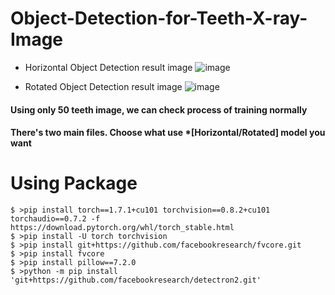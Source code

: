 # Object-Detection-for-Teeth-X-ray-Image

* Horizontal Object Detection result image
![image](https://user-images.githubusercontent.com/73214448/104155534-c6775100-542a-11eb-9a69-cd6681f0b1e1.png)

* Rotated Object Detection result image
![image](https://user-images.githubusercontent.com/73214448/104155509-bb242580-542a-11eb-88f1-159c3ad93b02.png)


#### Using only 50 teeth image, we can check process of training normally

#### There's two main files. Choose what use *[Horizontal/Rotated] model you want

# Using Package

```
$ >pip install torch==1.7.1+cu101 torchvision==0.8.2+cu101 torchaudio==0.7.2 -f https://download.pytorch.org/whl/torch_stable.html
$ >pip install -U torch torchvision
$ >pip install git+https://github.com/facebookresearch/fvcore.git
$ >pip install fvcore
$ >pip install pillow==7.2.0
$ >python -m pip install 'git+https://github.com/facebookresearch/detectron2.git'
```
